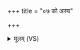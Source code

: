 +++
title = "०७ को अस्य"

+++
<details><summary>मूलम् (VS)</summary>

को अ॒स्य वे॑दप्रथ॒मस्याह्नः॒ क ईं॑ ददर्श॒ क इ॒ह प्र वो॑चत्। बृ॒हन्मि॒त्रस्य॒ वरु॑णस्य॒धाम॒ कदु॑ ब्रव आहनो॒ वीच्या॒ नॄन् ॥
</details>